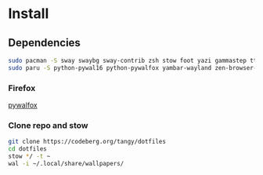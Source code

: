# Install

## Dependencies
```bash
sudo pacman -S sway swaybg sway-contrib zsh stow foot yazi gammastep ttf-iosevka-nerd ncmpcpp
sudo paru -S python-pywal16 python-pywalfox yambar-wayland zen-browser-bin
```
### Firefox
[pywalfox](https://addons.mozilla.org/en-US/firefox/addon/pywalfox/)

### Clone repo and stow
```bash
git clone https://codeberg.org/tangy/dotfiles
cd dotfiles
stow */ -t ~
wal -i ~/.local/share/wallpapers/
```
